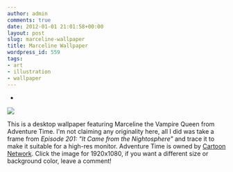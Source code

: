 ```yaml
---
author: admin
comments: true
date: 2012-01-01 21:01:58+00:00
layout: post
slug: marceline-wallpaper
title: Marceline Wallpaper
wordpress_id: 559
tags:
- art
- illustration
- wallpaper
---
```





  * 
[![](http://www.noio.nl/wordpress/wp-content/uploads/marceline-wallpaper/marceline_1920x1080-800x450.png)](http://www.noio.nl/wordpress/wp-content/uploads/marceline-wallpaper/marceline_1920x1080.png)








This is a desktop wallpaper featuring Marceline the Vampire Queen from Adventure Time. I'm not claiming any originality here, all I did was take a frame from _Episode 201: "It Came from the Nightosphere"_ and trace it to make it suitable for a high-res monitor. Adventure Time is owned by [Cartoon Network](http://www.cartoonnetwork.com/tv_shows/adventuretime/index.html). Click the image for 1920x1080, if you want a different size or background color, leave a comment!
